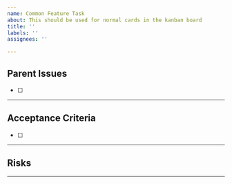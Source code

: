```yaml
---
name: Common Feature Task
about: This should be used for normal cards in the kanban board
title: ''
labels: ''
assignees: ''

---
```


## Parent Issues
- [ ]
_____________________
## Acceptance Criteria
- [ ]
_____________________
## Risks
_____________________
